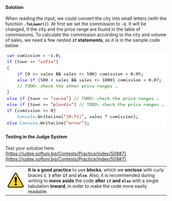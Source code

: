#### Solution

When reading the input, we could convert the city into small letters (with the function **`.ToLower()`**). At first we set the commission to **`-1`**. It will be changed, if the city and the price range are found in the table of commissions.
To calculate the commission according to the city and volume of sales, we need a few nested **`if` statements**, as it is in the sample code below:

![](/assets/chapter-4-images/08.Trade-comissions-01.png)

#### Testing in the Judge System

Test your solution here: [https://judge.softuni.bg/Contests/Practice/Index/508#7](https://judge.softuni.bg/Contests/Practice/Index/508#7).


<table><tr><td><img src="/assets/alert-icon.png" style="max-width:50px" /></td>
<td><b>It is a good practice</b> to use <b>blocks</b>, which we <b>enclose</b> with curly braces <b><code>{ }</code></b> after <b><code>if</code></b> and <b><code>else</code></b>. Also, it is recommended during writing to <b>move aside</b> the code <b>after <code>if</code> and <code>else</code></b> with a single tabulation <b>inward</b>, in order to make the code more easily readable.</td>
</tr></table>